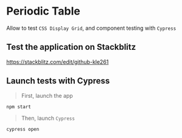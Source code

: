 # Periodic Table

Allow to test `CSS Display Grid`, and component testing with `Cypress`

## Test the application on Stackblitz
https://stackblitz.com/edit/github-kle261

## Launch tests with **Cypress**
> First, launch the app
```sh
npm start
```

> Then, launch `Cypress`
```sh
cypress open
```


